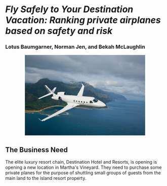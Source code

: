 # *Fly Safely to Your Destination Vacation: Ranking private airplanes based on safety and risk*
### Lotus Baumgarner, Norman Jen, and Bekah McLaughlin

<p align="center">
  <img src = "https://github.com/Bekahlmc/Ranking-Safest-Private-Planes/blob/Bekah/Images/island_hopping.jpg">
</p> 

## The Business Need

The elite luxury resort chain, Destination Hotel and Resorts, is opening  is opening a new location in Martha's Vineyard. They need to purchase some private planes for the purpose of shuttling small groups of guests from the main land to the island resort property.
